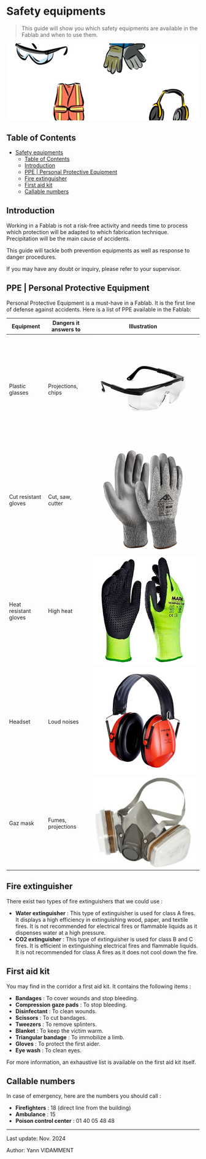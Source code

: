 # Safety equipments

> This guide will show you which safety equipments are available in the Fablab and when to use them.

![Safety equipments](../assets/safety-1.png)

## Table of Contents

- [Safety equipments](#safety-equipments)
  - [Table of Contents](#table-of-contents)
  - [Introduction](#introduction)
  - [PPE | Personal Protective Equipment](#ppe--personal-protective-equipment)
  - [Fire extinguisher](#fire-extinguisher)
  - [First aid kit](#first-aid-kit)
  - [Callable numbers](#callable-numbers)

## Introduction

Working in a Fablab is not a risk-free activity and needs time to process which protection will be adapted to which fabrication technique. Precipitation will be the main cause of accidents.

This guide will tackle both prevention equipments as well as response to danger procedures.

If you may have any doubt or inquiry, please refer to your supervisor.

## PPE | Personal Protective Equipment

Personal Protective Equipment is a must-have in a Fablab. It is the first line of defense against accidents. Here is a list of PPE available in the Fablab:

| Equipment             | Dangers it answers to | Illustration                       |
| --------------------- | --------------------- | ---------------------------------- |
| Plastic glasses       | Projections, chips    | ![glasses](../assets/safety-2.png) |
| Cut resistant gloves  | Cut, saw, cutter      | ![gloves](../assets/safety-3.png)  |
| Heat resistant gloves | High heat             | ![gloves](../assets/safety-4.png)  |
| Headset               | Loud noises           | ![headset](../assets/safety-5.png) |
| Gaz mask              | Fumes, projections    | ![mask](../assets/safety-6.png)    |

## Fire extinguisher

There exist two types of fire extinguishers that we could use :

- **Water extinguisher** : This type of extinguisher is used for class A fires. It displays a high efficiency in extinguishing wood, paper, and textile fires. It is not recommended for electrical fires or flammable liquids as it dispenses water at a high pressure.
- **CO2 extinguisher** : This type of extinguisher is used for class B and C fires. It is efficient in extinguishing electrical fires and flammable liquids. It is not recommended for class A fires as it does not cool down the fire.

## First aid kit

You may find in the corridor a first aid kit. It contains the following items :

- **Bandages** : To cover wounds and stop bleeding.
- **Compression gaze pads** : To stop bleeding.
- **Disinfectant** : To clean wounds.
- **Scissors** : To cut bandages.
- **Tweezers** : To remove splinters.
- **Blanket** : To keep the victim warm.
- **Triangular bandage** : To immobilize a limb.
- **Gloves** : To protect the first aider.
- **Eye wash** : To clean eyes.

For more information, an exhaustive list is available on the first aid kit itself.

## Callable numbers

In case of emergency, here are the numbers you should call :

- **Firefighters** : 18 (direct line from the building)
- **Ambulance** : 15
- **Poison control center** : 01 40 05 48 48

---

Last update: Nov. 2024

Author: Yann VIDAMMENT
